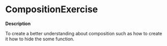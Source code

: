 # CompositionExercise #

**Description**

To create a better understanding about composition
such as how to create it how to hide the some function.
